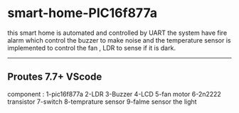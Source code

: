 # smart-home-PIC16f877a
this smart home is automated and controlled by UART the system have fire alarm which control the buzzer to make noise and  the temperature sensor is implemented to  control the fan , LDR to sense if it is dark.

---------------------------------------------------------------
Proutes 7.7+ VScode
---------------------------------------------------------------
component : 
1-pic16f877a
2-LDR
3-Buzzer
4-LCD
5-fan motor
6-2n2222 transistor 
7-switch 
8-temprature sensor
9-falme sensor the light 
